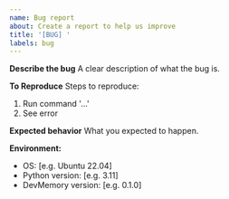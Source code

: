 ```yaml
---
name: Bug report
about: Create a report to help us improve
title: '[BUG] '
labels: bug
---
```


**Describe the bug**
A clear description of what the bug is.

**To Reproduce**
Steps to reproduce:
1. Run command '...'
2. See error

**Expected behavior**
What you expected to happen.

**Environment:**
- OS: [e.g. Ubuntu 22.04]
- Python version: [e.g. 3.11]
- DevMemory version: [e.g. 0.1.0]
